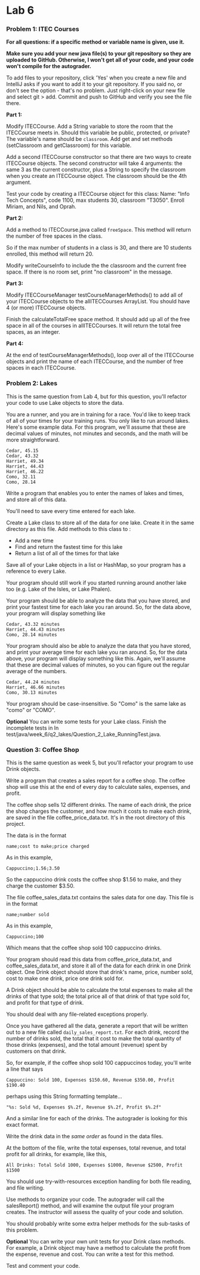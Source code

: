 # Lab 6

### Problem 1: ITEC Courses
 
 **For all questions: if a specific method or variable name is given, use it.**
 
 **Make sure you add your new java file(s) to your git repository so they are uploaded to GitHub.
    Otherwise, I won't get all of your code, and your code won't compile for the autograder.**

 To add files to your repository, click 'Yes' when you create a new file and IntelliJ asks if you want to add it to your git repository.
 If you said no, or don't see the option - that's no problem. Just right-click on your new file and select git > add. Commit and push to GitHub and verify you see the file there.
 
 **Part 1:**
 
 Modify ITECCourse. Add a String variable to store the room that the ITECCourse meets in.
 Should this variable be public, protected, or private?
 The variable's name should be `classroom`.
 Add get and set methods (setClassroom and getClassroom) for this variable.
 
 Add a second ITECCourse constructor so that there are two ways to create ITECCourse objects.
 The second constructor will take 4 arguments: the same 3 as the current constructor, plus a String
 to specify the classroom when you create an ITECCourse object. The classroom should be the 4th argument.
 
 Test your code by creating a ITECCourse object for this class:
 Name: "Info Tech Concepts", code 1100, max students 30, classroom "T3050".
 Enroll Miriam, and Nils, and Oprah.
 
 
 **Part 2:**
 
 Add a method to ITECCourse.java called `freeSpace`. This method will return the number of free spaces
 in the class.
 
 So if the max number of students in a class is 30, and there are 10 students enrolled,
 this method will return 20.
 
 Modify writeCourseInfo to include the the classroom and the current free space.
 If there is no room set, print "no classroom" in the message.
 
 
 **Part 3:**
 
 Modify ITECCourseManager testCourseManagerMethods() to add all of your ITECCourse objects to the
 allITECCourses ArrayList. You should have 4 (or more) ITECCourse objects.
 
 Finish the calculateTotalFree space method. It should add up all of the free space in all of the courses
 in allITECCourses. It will return the total free spaces, as an integer.
 
 
 **Part 4:**
 
 At the end of testCourseManagerMethods(), loop over all of the ITECCourse objects and
 print the name of each ITECCourse, and the number of free spaces in each ITECCourse.
 


### Problem 2: Lakes

 This is the same question from Lab 4, but for this question, you'll refactor your code to use Lake objects to store the data.
 
 You are a runner, and you are in training for a race. You'd like to keep track of all of your times for your training runs. You only like to run around lakes. Here's some example data.
 For this program, we'll assume that these are decimal values of minutes, not minutes and seconds, and the math will be more straightforward. 
  
 ```
 Cedar, 45.15
 Cedar, 43.32
 Harriet, 49.34
 Harriet, 44.43
 Harriet, 46.22
 Como, 32.11
 Como, 28.14
 ```
 

Write a program that enables you to enter the names of lakes and times, and store all of this data.

You'll need to save every time entered for each lake.

Create a Lake class to store all of the data for one lake. Create it in the same directory as this file.
Add methods to this class to :

- Add a new time
- Find and return the fastest time for this lake
- Return a list of all of the times for that lake

Save all of your Lake objects in a list or HashMap, so your program has a reference to every Lake.

Your program should still work if you started running around another lake too (e.g. Lake of the Isles, or Lake Phalen).

Your program should be able to analyze the data that you have stored, and print your fastest
time for each lake you ran around. So, for the data above, your program will display something like

 ```
 Cedar, 43.32 minutes
 Harriet, 44.43 minutes
 Como, 28.14 minutes
 ```
 

Your program should also be able to analyze the data that you have stored, and print your average time for each lake you ran around. So, for the data above, your program will display something like this.
Again, we'll assume that these are decimal values of minutes, so you can figure out the regular average of the numbers. 
 
 
  
  ```
  Cedar, 44.24 minutes
  Harriet, 46.66 minutes
  Como, 30.13 minutes
  ```
  
 Your program should be case-insensitive. So "Como" is the same lake as "como" or "COMO".
 
 
 **Optional** You can write some tests for your Lake class. Finish the incomplete tests in
 In test/java/week_6/q2_lakes/Question_2_Lake_RunningTest.java. 
 


### Question 3: Coffee Shop

 This is the same question as week 5, but you'll refactor your program to use Drink objects.
 
 Write a program that creates a sales report for a coffee shop.
 The coffee shop will use this at the end of every day to calculate sales, expenses, and profit.
 
 The coffee shop sells 12 different drinks. The name of each drink, the price the shop charges the customer, and how much it costs to make each drink, are saved in the file coffee_price_data.txt. It's in the root directory of this project.
 
 The data is in the format
 
 `
 name;cost to make;price charged
 `
 
 As in this example,
 
 `
 Cappuccino;1.56;3.50
 `
 
 So the cappuccino drink costs the coffee shop $1.56 to make, and they charge the customer $3.50.
 
 The file coffee_sales_data.txt contains the sales data for one day. This file is in the format
 
 `
 name;number sold
 `
 
 As in this example,
 
 `
 Cappuccino;100
 `
 
 Which means that the coffee shop sold 100 cappuccino drinks.
 
 Your program should read this data from coffee_price_data.txt, and coffee_sales_data.txt, and store it all of the data for each drink in one Drink object. One Drink object should store that drink's name, price, number sold, cost to make one drink, price one drink sold for.
 
 A Drink object should be able to calculate the total expenses to make all the drinks of that type sold; the total price all of that drink of that type sold for, and profit for that type of drink.
 
 You should deal with any file-related exceptions properly.
 
 Once you have gathered all the data, generate a report that will be written out to a new file called `daily_sales_report.txt`. 
 For each drink, record the number of drinks sold, the total that it cost to make the total quantity of those drinks (expenses), and the total amount (revenue) spent by customers on that drink.
 
 So, for example, if the coffee shop sold 100 cappuccinos today, you'll write a line that says
 
 `
 Cappuccino: Sold 100, Expenses $150.60, Revenue $350.00, Profit $190.40
 `
 
 perhaps using this String formatting template...
 
 `
 "%s: Sold %d, Expenses $%.2f, Revenue $%.2f, Profit $%.2f"
 `
 
 
 And a similar line for each of the drinks. The autograder is looking for this exact format.
 
 Write the drink data in the *same order* as found in the data files. 

 At the bottom of the file, write the total expenses, total revenue, and total profit for all drinks,
 for example, like this,
 
 `
 All Drinks: Total Sold 1000, Expenses $1000, Revenue $2500, Profit $1500
 `
 
 You should use try-with-resources exception handling for both file reading, and file writing.
 
 Use methods to organize your code. The autograder will call the salesReport() method, and will examine the output file your program creates.   The instructor will assess the quality of your code and solution.
 
 You should probably write some extra helper methods for the sub-tasks of this problem.
 
 **Optional** You can write your own unit tests for your Drink class methods. For example, a Drink object may have a method to calculate the profit from the expense, revenue and cost. You can write a test for this method.
 
 Test and comment your code.
 
